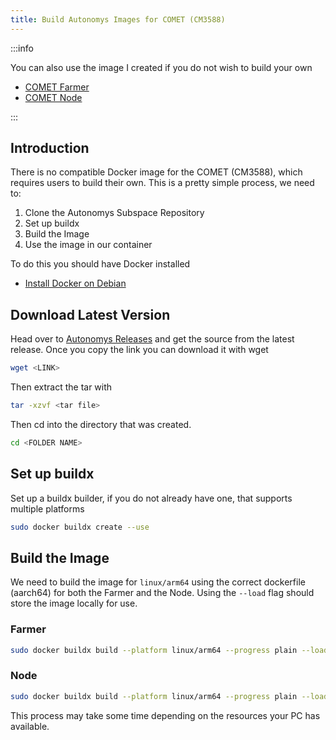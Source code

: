 ```yaml
---
title: Build Autonomys Images for COMET (CM3588)
---
```


:::info

You can also use the image I created if you do not wish to build your own
* [COMET Farmer](https://hub.docker.com/repository/docker/hakehardware/autonomys-comet-farmer/general)
* [COMET Node](https://hub.docker.com/repository/docker/hakehardware/autonomys-comet-node/general)

:::

## Introduction
There is no compatible Docker image for the COMET (CM3588), which requires users to build their own. This is a pretty simple process, we need to:
1. Clone the Autonomys Subspace Repository
1. Set up buildx
1. Build the Image
1. Use the image in our container

To do this you should have Docker installed
* [Install Docker on Debian](https://hakehardware.github.io/docs/guides/linux/install-docker-debian)

##  Download Latest Version
Head over to [Autonomys Releases](https://github.com/autonomys/subspace/releases) and get the source from the latest release. Once you copy the link you can download it with wget
```bash
wget <LINK>
```

Then extract the tar with 
```bash
tar -xzvf <tar file>
```

Then cd into the directory that was created.
```bash
cd <FOLDER NAME>
```

## Set up buildx
Set up a buildx builder, if you do not already have one, that supports multiple platforms
```bash
sudo docker buildx create --use
```

## Build the Image
We need to build the image for `linux/arm64` using the correct dockerfile (aarch64) for both the Farmer and the Node. Using the `--load` flag should store the image locally for use.

### Farmer
```bash
sudo docker buildx build --platform linux/arm64 --progress plain --load -t autonomys-comet-farmer:maintenance -f Dockerfile-farmer.aarch64 .


```

### Node
```bash
sudo docker buildx build --platform linux/arm64 --progress plain --load -t autonomys-comet-node:maintenance -f Dockerfile-node.aarch64 .
```
This process may take some time depending on the resources your PC has available. 